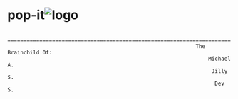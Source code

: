 # pop-it![logo](https://user-images.githubusercontent.com/93422213/167482467-3f5d3e00-f3d2-42ee-8999-04174481952f.png)



                                      ======================================================================
                                                               The Brainchild Of:
                                                                   Michael A.
                                                                    Jilly S.
                                                                     Dev S.
